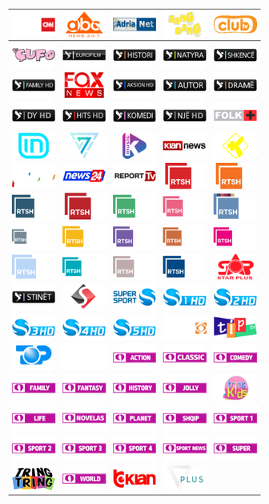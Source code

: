 | ![](https://raw.githubusercontent.com/RevGear/logo/master/Countries/AL/A2.png) | ![](https://raw.githubusercontent.com/RevGear/logo/master/Countries/AL/ABCNews.png) | ![](https://raw.githubusercontent.com/RevGear/logo/master/Countries/AL/AdriaNet.png) | ![](https://raw.githubusercontent.com/RevGear/logo/master/Countries/AL/BangBang.png) | ![](https://raw.githubusercontent.com/RevGear/logo/master/Countries/AL/ClubTV.png) | 
|:---:|:---:|:---:|:---:|:---:| 
| ![](https://raw.githubusercontent.com/RevGear/logo/master/Countries/AL/Cufo.png) | ![](https://raw.githubusercontent.com/RevGear/logo/master/Countries/AL/EuroFilm.png) | ![](https://raw.githubusercontent.com/RevGear/logo/master/Countries/AL/ExplorerHistori.png) | ![](https://raw.githubusercontent.com/RevGear/logo/master/Countries/AL/ExplorerNatyra.png) | ![](https://raw.githubusercontent.com/RevGear/logo/master/Countries/AL/ExplorerShkence.png) | 
| ![](https://raw.githubusercontent.com/RevGear/logo/master/Countries/AL/Family.png) | ![](https://raw.githubusercontent.com/RevGear/logo/master/Countries/AL/FaxNews.png) | ![](https://raw.githubusercontent.com/RevGear/logo/master/Countries/AL/FilmAksion.png) | ![](https://raw.githubusercontent.com/RevGear/logo/master/Countries/AL/FilmAutor.png) | ![](https://raw.githubusercontent.com/RevGear/logo/master/Countries/AL/FilmDrame.png) | 
| ![](https://raw.githubusercontent.com/RevGear/logo/master/Countries/AL/FilmDy.png) | ![](https://raw.githubusercontent.com/RevGear/logo/master/Countries/AL/FilmHits.png) | ![](https://raw.githubusercontent.com/RevGear/logo/master/Countries/AL/FilmKomedi.png) | ![](https://raw.githubusercontent.com/RevGear/logo/master/Countries/AL/FilmNje.png) | ![](https://raw.githubusercontent.com/RevGear/logo/master/Countries/AL/FolkPlus.png) | 
| ![](https://raw.githubusercontent.com/RevGear/logo/master/Countries/AL/INTV.png) | ![](https://raw.githubusercontent.com/RevGear/logo/master/Countries/AL/Kanali7.png) | ![](https://raw.githubusercontent.com/RevGear/logo/master/Countries/AL/KlanMusic.png) | ![](https://raw.githubusercontent.com/RevGear/logo/master/Countries/AL/KlanNews.png) | ![](https://raw.githubusercontent.com/RevGear/logo/master/Countries/AL/KlanPlus.png) | 
| ![](https://raw.githubusercontent.com/RevGear/logo/master/Countries/AL/Muse.png) | ![](https://raw.githubusercontent.com/RevGear/logo/master/Countries/AL/News24.png) | ![](https://raw.githubusercontent.com/RevGear/logo/master/Countries/AL/ReportTV.png) | ![](https://raw.githubusercontent.com/RevGear/logo/master/Countries/AL/RTSH1.png) | ![](https://raw.githubusercontent.com/RevGear/logo/master/Countries/AL/RTSH2.png) | 
| ![](https://raw.githubusercontent.com/RevGear/logo/master/Countries/AL/RTSH24.png) | ![](https://raw.githubusercontent.com/RevGear/logo/master/Countries/AL/RTSH3.png) | ![](https://raw.githubusercontent.com/RevGear/logo/master/Countries/AL/RTSHAgro.png) | ![](https://raw.githubusercontent.com/RevGear/logo/master/Countries/AL/RTSHFemije.png) | ![](https://raw.githubusercontent.com/RevGear/logo/master/Countries/AL/RTSHFilm.png) | 
| ![](https://raw.githubusercontent.com/RevGear/logo/master/Countries/AL/RTSHGjirokastra.png) | ![](https://raw.githubusercontent.com/RevGear/logo/master/Countries/AL/RTSHKorca.png) | ![](https://raw.githubusercontent.com/RevGear/logo/master/Countries/AL/RTSHKukesi.png) | ![](https://raw.githubusercontent.com/RevGear/logo/master/Countries/AL/RTSHKuvend.png) | ![](https://raw.githubusercontent.com/RevGear/logo/master/Countries/AL/RTSHMuzike.png) | 
| ![](https://raw.githubusercontent.com/RevGear/logo/master/Countries/AL/RTSHPlus.png) | ![](https://raw.githubusercontent.com/RevGear/logo/master/Countries/AL/RTSHShkolle.png) | ![](https://raw.githubusercontent.com/RevGear/logo/master/Countries/AL/RTSHShqip.png) | ![](https://raw.githubusercontent.com/RevGear/logo/master/Countries/AL/RTSHSport.png) | ![](https://raw.githubusercontent.com/RevGear/logo/master/Countries/AL/StarPlus.png) | 
| ![](https://raw.githubusercontent.com/RevGear/logo/master/Countries/AL/Stinet.png) | ![](https://raw.githubusercontent.com/RevGear/logo/master/Countries/AL/STVFolk.png) | ![](https://raw.githubusercontent.com/RevGear/logo/master/Countries/AL/SuperSport.png) | ![](https://raw.githubusercontent.com/RevGear/logo/master/Countries/AL/SuperSport1.png) | ![](https://raw.githubusercontent.com/RevGear/logo/master/Countries/AL/SuperSport2.png) | 
| ![](https://raw.githubusercontent.com/RevGear/logo/master/Countries/AL/SuperSport3.png) | ![](https://raw.githubusercontent.com/RevGear/logo/master/Countries/AL/SuperSport4.png) | ![](https://raw.githubusercontent.com/RevGear/logo/master/Countries/AL/SuperSport5.png) | ![](https://raw.githubusercontent.com/RevGear/logo/master/Countries/AL/SyriTV.png) | ![](https://raw.githubusercontent.com/RevGear/logo/master/Countries/AL/TipTV.png) | 
| ![](https://raw.githubusercontent.com/RevGear/logo/master/Countries/AL/TopChannel.png) | ![](https://raw.githubusercontent.com/RevGear/logo/master/Countries/AL/TopNews.png) | ![](https://raw.githubusercontent.com/RevGear/logo/master/Countries/AL/TringAction.png) | ![](https://raw.githubusercontent.com/RevGear/logo/master/Countries/AL/TringClassic.png) | ![](https://raw.githubusercontent.com/RevGear/logo/master/Countries/AL/TringComedy.png) | 
| ![](https://raw.githubusercontent.com/RevGear/logo/master/Countries/AL/TringFamily.png) | ![](https://raw.githubusercontent.com/RevGear/logo/master/Countries/AL/TringFantasy.png) | ![](https://raw.githubusercontent.com/RevGear/logo/master/Countries/AL/TringHistory.png) | ![](https://raw.githubusercontent.com/RevGear/logo/master/Countries/AL/TringJolly.png) | ![](https://raw.githubusercontent.com/RevGear/logo/master/Countries/AL/TringKids.png) | 
| ![](https://raw.githubusercontent.com/RevGear/logo/master/Countries/AL/TringLife.png) | ![](https://raw.githubusercontent.com/RevGear/logo/master/Countries/AL/TringNovelas.png) | ![](https://raw.githubusercontent.com/RevGear/logo/master/Countries/AL/TringPlanet.png) | ![](https://raw.githubusercontent.com/RevGear/logo/master/Countries/AL/TringShqip.png) | ![](https://raw.githubusercontent.com/RevGear/logo/master/Countries/AL/TringSport1.png) | 
| ![](https://raw.githubusercontent.com/RevGear/logo/master/Countries/AL/TringSport2.png) | ![](https://raw.githubusercontent.com/RevGear/logo/master/Countries/AL/TringSport3.png) | ![](https://raw.githubusercontent.com/RevGear/logo/master/Countries/AL/TringSport4.png) | ![](https://raw.githubusercontent.com/RevGear/logo/master/Countries/AL/TringSportNews.png) | ![](https://raw.githubusercontent.com/RevGear/logo/master/Countries/AL/TringSuper.png) | 
| ![](https://raw.githubusercontent.com/RevGear/logo/master/Countries/AL/TringTring.png) | ![](https://raw.githubusercontent.com/RevGear/logo/master/Countries/AL/TringWorld.png) | ![](https://raw.githubusercontent.com/RevGear/logo/master/Countries/AL/TVKlan.png) | ![](https://raw.githubusercontent.com/RevGear/logo/master/Countries/AL/VizionPlus.png)  | 
